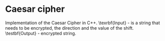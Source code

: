 # Caesar cipher

Implementation of the Caesar Cipher in C++. 
\texrbf{Input} - is a string that needs to be encrypted, the direction and the value of the shift. 
\testbf{Output} - encrypted string.
